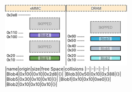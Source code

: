 ![memory map diagram](test_generate_doc_example_two_maps_cropped.png)
|name|origin|size|free Space|collisions
|:-|:-|:-|:-|:-|
|<span style='color:(225, 133, 14, 120)'>Blob4</span>|0x100|0x10|0x2d8|{}|
|<span style='color:(106, 38, 244, 244)'>Blob3</span>|0x50|0x10|0x388|{}|
|<span style='color:(29, 157, 204, 44)'>Blob5</span>|0x30|0x10|0x10|{}|
|<span style='color:(106, 38, 244, 244)'>Blob1</span>|0x10|0x10|0xe0|{}|
|<span style='color:(106, 38, 244, 244)'>Blob2</span>|0x10|0x10|0x10|{}|
